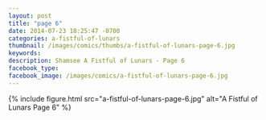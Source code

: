 ```yaml
---
layout: post
title: "page 6"
date: 2014-07-23 18:25:47 -0700
categories: a-fistful-of-lunars
thumbnail: /images/comics/thumbs/a-fistful-of-lunars-page-6.jpg
keywords: 
description: Shamsee A Fistful of Lunars - Page 6
facebook_type: 
facebook_image: /images/comics/a-fistful-of-lunars-page-6.jpg
---
```


{% include figure.html src="a-fistful-of-lunars-page-6.jpg" alt="A Fistful of Lunars Page 6" %}